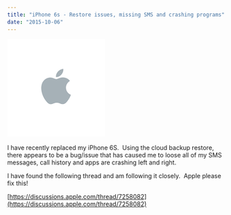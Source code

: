 ```yaml
---
title: "iPhone 6s - Restore issues, missing SMS and crashing programs"
date: "2015-10-06"
---
```


[![apple](images/apple.png)](http://www.thesterk.com/wp-content/uploads/2015/10/apple.png)

I have recently replaced my iPhone 6S.  Using the cloud backup restore, there appears to be a bug/issue that has caused me to loose all of my SMS messages, call history and apps are crashing left and right.

I have found the following thread and am following it closely.  Apple please fix this!

[https://discussions.apple.com/thread/7258082](https://discussions.apple.com/thread/7258082)
